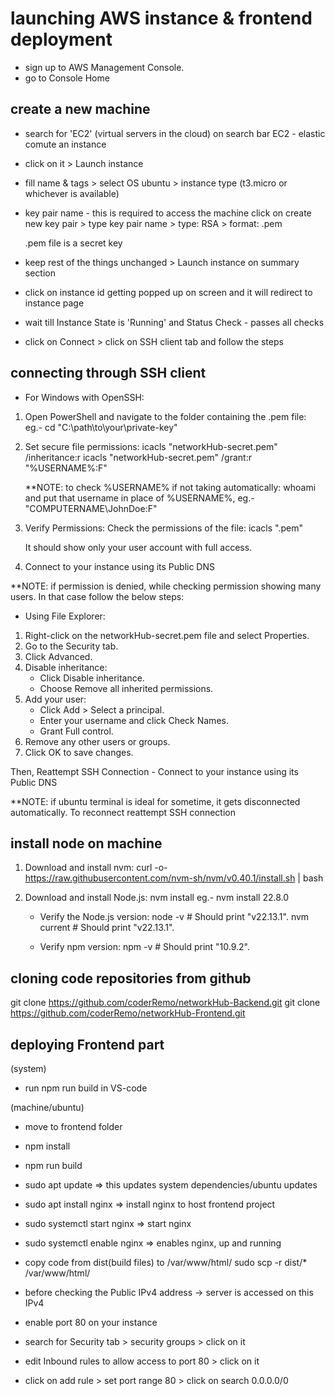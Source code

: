 # launching AWS instance & frontend deployment

- sign up to AWS Management Console.
- go to Console Home

## create a new machine

- search for 'EC2' (virtual servers in the cloud) on search bar
  EC2 - elastic comute an instance
- click on it > Launch instance
- fill name & tags > select OS ubuntu > instance type (t3.micro or whichever is available)
- key pair name - this is required to access the machine
  click on create new key pair > type key pair name > type: RSA > format: .pem

  .pem file is a secret key

- keep rest of the things unchanged > Launch instance on summary section
- click on instance id getting popped up on screen and it will redirect to instance page
- wait till Instance State is 'Running' and Status Check - passes all checks
- click on Connect > click on SSH client tab and follow the steps

## connecting through SSH client

- For Windows with OpenSSH:

1. Open PowerShell and navigate to the folder containing the .pem file:
   eg.- cd "C:\path\to\your\private-key"

2. Set secure file permissions:
   icacls "networkHub-secret.pem" /inheritance:r
   icacls "networkHub-secret.pem" /grant:r "%USERNAME%:F"

   \*\*NOTE: to check %USERNAME% if not taking automatically: whoami and put that username in place of %USERNAME%, eg.- "COMPUTERNAME\JohnDoe:F"

3. Verify Permissions: Check the permissions of the file:
   icacls "<key-pair name>.pem"

   It should show only your user account with full access.

4. Connect to your instance using its Public DNS

\*\*NOTE: if permission is denied, while checking permission showing many users. In that case follow the below steps:

- Using File Explorer:

1. Right-click on the networkHub-secret.pem file and select Properties.
2. Go to the Security tab.
3. Click Advanced.
4. Disable inheritance:
   - Click Disable inheritance.
   - Choose Remove all inherited permissions.
5. Add your user:
   - Click Add > Select a principal.
   - Enter your username and click Check Names.
   - Grant Full control.
6. Remove any other users or groups.
7. Click OK to save changes.

Then, Reattempt SSH Connection - Connect to your instance using its Public DNS

\*\*NOTE: if ubuntu terminal is ideal for sometime, it gets disconnected automatically. To reconnect reattempt SSH connection

## install node on machine

1. Download and install nvm:
   curl -o- https://raw.githubusercontent.com/nvm-sh/nvm/v0.40.1/install.sh | bash

2. Download and install Node.js:
   nvm install <version should match with node version installed in system>
   eg.- nvm install 22.8.0

   - Verify the Node.js version:
     node -v # Should print "v22.13.1".
     nvm current # Should print "v22.13.1".

   - Verify npm version:
     npm -v # Should print "10.9.2".

## cloning code repositories from github

git clone https://github.com/coderRemo/networkHub-Backend.git
git clone https://github.com/coderRemo/networkHub-Frontend.git

## deploying Frontend part

(system)

- run npm run build in VS-code

(machine/ubuntu)

- move to frontend folder
- npm install
- npm run build
- sudo apt update => this updates system dependencies/ubuntu updates
- sudo apt install nginx => install nginx to host frontend project
- sudo systemctl start nginx => start nginx
- sudo systemctl enable nginx => enables nginx, up and running
- copy code from dist(build files) to /var/www/html/
  sudo scp -r dist/\* /var/www/html/

- before checking the Public IPv4 address -> server is accessed on this IPv4
- enable port 80 on your instance
- search for Security tab > security groups > click on it
- edit Inbound rules to allow access to port 80 > click on it
- click on add rule > set port range 80 > click on search 0.0.0.0/0
